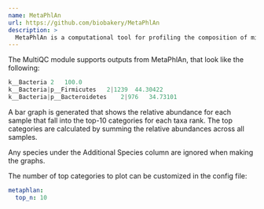 ```yaml
---
name: MetaPhlAn
url: https://github.com/biobakery/MetaPhlAn
description: >
  MetaPhlAn is a computational tool for profiling the composition of microbial communities from metagenomic shotgun sequencing data.
---
```


The MultiQC module supports outputs from MetaPhlAn, that look like the following:

```ts
k__Bacteria	2	100.0
k__Bacteria|p__Firmicutes	2|1239	44.30422
k__Bacteria|p__Bacteroidetes	2|976	34.73101
```

A bar graph is generated that shows the relative abundance for each sample that
fall into the top-10 categories for each taxa rank. The top categories are calculated
by summing the relative abundances across all samples.

Any species under the Additional Species column are ignored when making the graphs.

The number of top categories to plot can be customized in the config file:

```yaml
metaphlan:
  top_n: 10
```
